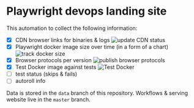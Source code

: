 # Playwright devops landing site

This automation to collect the following information:
- [x] CDN browser links for binaries & logs ![update CDN status](https://github.com/aslushnikov/devops.aslushnikov.com/workflows/update%20CDN%20status/badge.svg)
- [x] Playwright docker image size over time (in a form of a chart) ![track docker size](https://github.com/aslushnikov/devops.aslushnikov.com/workflows/track%20docker%20size/badge.svg)
- [x] Browser protocols per version ![publish browser protocols](https://github.com/aslushnikov/devops.aslushnikov.com/workflows/publish%20browser%20protocols/badge.svg)
- [x] Test Docker image against tests ![Test Docker](https://github.com/aslushnikov/devops.aslushnikov.com/workflows/Test%20Docker/badge.svg)
- [ ] test status (skips & fails)
- [ ] autoroll info

Data is stored in the `data` branch of this repository. Workflows & serving
website live in the `master` branch.
